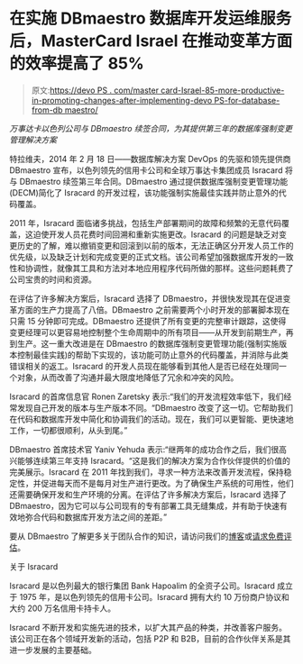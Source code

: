 # 在实施 DBmaestro 数据库开发运维服务后，MasterCard Israel 在推动变革方面的效率提高了 85%

> 原文:[https://devo PS . com/master card-Israel-85-more-productive-in-promoting-changes-after-implementing-devo PS-for-database-from-db maestro/](https://devops.com/mastercard-israel-85-more-productive-in-promoting-changes-after-implementing-devops-for-database-from-dbmaestro/)

*万事达卡以色列公司与 DBmaestro 续签合同，为其提供第三年的数据库强制变更管理解决方案*

特拉维夫，2014 年 2 月 18 日——数据库解决方案 DevOps 的先驱和领先提供商 DBmaestro 宣布，以色列领先的信用卡公司和全球万事达卡集团成员 Isracard 将与 DBmaestro 续签第三年合同。DBmaestro 通过提供数据库强制变更管理功能(DECM)简化了 Isracard 的开发过程，该功能强制实施最佳实践并防止意外的代码覆盖。

2011 年，Isracard 面临诸多挑战，包括生产部署期间的故障和频繁的无意代码覆盖，这迫使开发人员花费时间回溯和重新实施更改。Isracard 的问题是缺乏对变更历史的了解，难以撤销变更和回滚到以前的版本，无法正确区分开发人员工作的优先级，以及缺乏计划和完成变更的正式文档。该公司希望加强数据库开发的一致性和协调性，就像其工具和方法对本地应用程序代码所做的那样。这些问题耗费了公司宝贵的时间和资源。

在评估了许多解决方案后，Isracard 选择了 DBmaestro，并很快发现其在促进变革方面的生产力提高了八倍。DBmaestro 之前需要两个小时开发的部署脚本现在只需 15 分钟即可完成。DBmaestro 还提供了所有变更的完整审计跟踪，这使得变更经理可以更容易地控制整个生命周期中的所有项目——从开发到前期生产，再到生产。这一重大改进是在 DBmaestro 的数据库强制变更管理功能(强制实施版本控制最佳实践)的帮助下实现的，该功能可防止意外的代码覆盖，并消除与此类错误相关的返工。Isracard 的开发人员现在能够看到其他人是否已经在处理同一个对象，从而改善了沟通并最大限度地降低了冗余和冲突的风险。

Isracard 的首席信息官 Ronen Zaretsky 表示:“我们的开发流程效率低下，我们经常发现自己开发的版本与生产版本不同。“DBmaestro 改变了这一切。它帮助我们在代码和数据库开发中简化和协调我们的活动。现在，我们可以更智能、更快速地工作，一切都很顺利，从头到尾。”

DBmaestro 首席技术官 Yaniv Yehuda 表示:“继两年的成功合作之后，我们很高兴能够连续第三年支持 Isracard。“这是我们的解决方案为合作伙伴提供的价值的完美展示。Isracard 在 2011 年找到我们，寻求一种方法来改善开发流程，保持稳定性，并促进每天而不是每月对生产进行更改。为了确保生产系统的可用性，他们还需要确保开发和生产环境的分离。在评估了许多解决方案后，Isracard 选择了 DBmaestro，因为它可以与公司现有的专有部署工具无缝集成，并有助于快速有效地弥合代码和数据库开发方法之间的差距。”

要从 DBmaestro 了解更多关于团队合作的知识，请访问我们的[博客](http://www.dbmaestro.com/blog/)或[请求免费评估](http://www.dbmaestro.com/get-it-now/?download=free)。

关于 Isracard

Isracard 是以色列最大的银行集团 Bank Hapoalim 的全资子公司。Isracard 成立于 1975 年，是以色列领先的信用卡公司。Isracard 拥有大约 10 万份商户协议和大约 200 万名信用卡持卡人。

Isracard 不断开发和实施先进的技术，以扩大其产品的种类，并改善客户服务。该公司正在各个领域开发新的活动，包括 P2P 和 B2B，目前的合作伙伴关系是其进一步发展的主要基础。